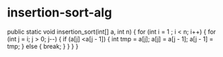 # insertion-sort-alg
public static void insertion_sort(int[] a, int n) {
for (int i = 1 ; i < n; i++) {
for (int j = i; j > 0; j--) {
if (a[j] <a[j - 1]) {
int tmp = a[j];
a[j] = a[j - 1];
a[j - 1] = tmp;
} else {
break;
}
}
}
}
